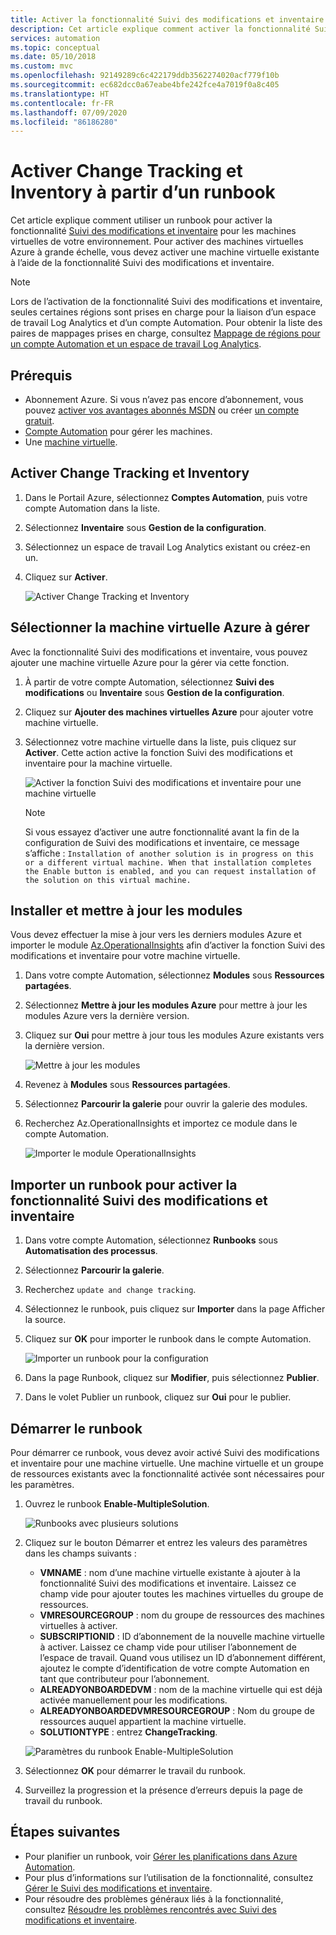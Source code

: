 ```yaml
---
title: Activer la fonctionnalité Suivi des modifications et inventaire d’Azure Automation à partir d’un runbook
description: Cet article explique comment activer la fonctionnalité Suivi des modifications et inventaire à partir d’un runbook.
services: automation
ms.topic: conceptual
ms.date: 05/10/2018
ms.custom: mvc
ms.openlocfilehash: 92149289c6c422179ddb3562274020acf779f10b
ms.sourcegitcommit: ec682dcc0a67eabe4bfe242fce4a7019f0a8c405
ms.translationtype: HT
ms.contentlocale: fr-FR
ms.lasthandoff: 07/09/2020
ms.locfileid: "86186280"
---
```

# <a name="enable-change-tracking-and-inventory-from-a-runbook"></a>Activer Change Tracking et Inventory à partir d’un runbook

Cet article explique comment utiliser un runbook pour activer la fonctionnalité [Suivi des modifications et inventaire](change-tracking.md) pour les machines virtuelles de votre environnement. Pour activer des machines virtuelles Azure à grande échelle, vous devez activer une machine virtuelle existante à l’aide de la fonctionnalité Suivi des modifications et inventaire. 

> [!NOTE]
> Lors de l’activation de la fonctionnalité Suivi des modifications et inventaire, seules certaines régions sont prises en charge pour la liaison d’un espace de travail Log Analytics et d’un compte Automation. Pour obtenir la liste des paires de mappages prises en charge, consultez [Mappage de régions pour un compte Automation et un espace de travail Log Analytics](how-to/region-mappings.md).

## <a name="prerequisites"></a>Prérequis

* Abonnement Azure. Si vous n’avez pas encore d’abonnement, vous pouvez [activer vos avantages abonnés MSDN](https://azure.microsoft.com/pricing/member-offers/msdn-benefits-details/) ou créer [un compte gratuit](https://azure.microsoft.com/free/?WT.mc_id=A261C142F).
* [Compte Automation](./index.yml) pour gérer les machines.
* Une [machine virtuelle](../virtual-machines/windows/quick-create-portal.md).

## <a name="enable-change-tracking-and-inventory"></a>Activer Change Tracking et Inventory 

1. Dans le Portail Azure, sélectionnez **Comptes Automation**, puis votre compte Automation dans la liste.
1. Sélectionnez **Inventaire** sous **Gestion de la configuration**.
1. Sélectionnez un espace de travail Log Analytics existant ou créez-en un. 
1. Cliquez sur **Activer**.

    ![Activer Change Tracking et Inventory](media/automation-enable-changes-from-runbook/inventory-onboard.png)

## <a name="select-azure-vm-to-manage"></a>Sélectionner la machine virtuelle Azure à gérer

Avec la fonctionnalité Suivi des modifications et inventaire, vous pouvez ajouter une machine virtuelle Azure pour la gérer via cette fonction.

1. À partir de votre compte Automation, sélectionnez **Suivi des modifications** ou **Inventaire** sous **Gestion de la configuration**.

2. Cliquez sur **Ajouter des machines virtuelles Azure** pour ajouter votre machine virtuelle.

3. Sélectionnez votre machine virtuelle dans la liste, puis cliquez sur **Activer**. Cette action active la fonction Suivi des modifications et inventaire pour la machine virtuelle.

   ![Activer la fonction Suivi des modifications et inventaire pour une machine virtuelle](media/automation-enable-changes-from-runbook/enable-change-tracking.png)

    > [!NOTE]
    > Si vous essayez d’activer une autre fonctionnalité avant la fin de la configuration de Suivi des modifications et inventaire, ce message s’affiche : `Installation of another solution is in progress on this or a different virtual machine. When that installation completes the Enable button is enabled, and you can request installation of the solution on this virtual machine.`

## <a name="install-and-update-modules"></a>Installer et mettre à jour les modules

Vous devez effectuer la mise à jour vers les derniers modules Azure et importer le module [Az.OperationalInsights](/powershell/module/az.operationalinsights/?view=azps-3.7.0) afin d’activer la fonction Suivi des modifications et inventaire pour votre machine virtuelle.

1. Dans votre compte Automation, sélectionnez **Modules** sous **Ressources partagées**. 
2. Sélectionnez **Mettre à jour les modules Azure** pour mettre à jour les modules Azure vers la dernière version. 
3. Cliquez sur **Oui** pour mettre à jour tous les modules Azure existants vers la dernière version.

    ![Mettre à jour les modules](media/automation-enable-changes-from-runbook/update-modules.png)

4. Revenez à **Modules** sous **Ressources partagées**. 
5. Sélectionnez **Parcourir la galerie** pour ouvrir la galerie des modules. 
6. Recherchez Az.OperationalInsights et importez ce module dans le compte Automation.

    ![Importer le module OperationalInsights](media/automation-enable-changes-from-runbook/import-operational-insights-module.png)

## <a name="import-a-runbook-to-enable-change-tracking-and-inventory"></a>Importer un runbook pour activer la fonctionnalité Suivi des modifications et inventaire

1. Dans votre compte Automation, sélectionnez **Runbooks** sous **Automatisation des processus**.
2. Sélectionnez **Parcourir la galerie**.
3. Recherchez `update and change tracking`.
4. Sélectionnez le runbook, puis cliquez sur **Importer** dans la page Afficher la source. 
5. Cliquez sur **OK** pour importer le runbook dans le compte Automation.

   ![Importer un runbook pour la configuration](media/automation-enable-changes-from-runbook/import-from-gallery.png)

6. Dans la page Runbook, cliquez sur **Modifier**, puis sélectionnez **Publier**. 
7. Dans le volet Publier un runbook, cliquez sur **Oui** pour le publier.

## <a name="start-the-runbook"></a>Démarrer le runbook

Pour démarrer ce runbook, vous devez avoir activé Suivi des modifications et inventaire pour une machine virtuelle. Une machine virtuelle et un groupe de ressources existants avec la fonctionnalité activée sont nécessaires pour les paramètres.

1. Ouvrez le runbook **Enable-MultipleSolution**.

   ![Runbooks avec plusieurs solutions](media/automation-enable-changes-from-runbook/runbook-overview.png)

1. Cliquez sur le bouton Démarrer et entrez les valeurs des paramètres dans les champs suivants :

   * **VMNAME** : nom d’une machine virtuelle existante à ajouter à la fonctionnalité Suivi des modifications et inventaire. Laissez ce champ vide pour ajouter toutes les machines virtuelles du groupe de ressources.
   * **VMRESOURCEGROUP** : nom du groupe de ressources des machines virtuelles à activer.
   * **SUBSCRIPTIONID** : ID d’abonnement de la nouvelle machine virtuelle à activer. Laissez ce champ vide pour utiliser l’abonnement de l’espace de travail. Quand vous utilisez un ID d’abonnement différent, ajoutez le compte d’identification de votre compte Automation en tant que contributeur pour l’abonnement.
   * **ALREADYONBOARDEDVM** : nom de la machine virtuelle qui est déjà activée manuellement pour les modifications.
   * **ALREADYONBOARDEDVMRESOURCEGROUP** : Nom du groupe de ressources auquel appartient la machine virtuelle.
   * **SOLUTIONTYPE** : entrez **ChangeTracking**.

   ![Paramètres du runbook Enable-MultipleSolution](media/automation-enable-changes-from-runbook/runbook-parameters.png)

1. Sélectionnez **OK** pour démarrer le travail du runbook.
1. Surveillez la progression et la présence d’erreurs depuis la page de travail du runbook.

## <a name="next-steps"></a>Étapes suivantes

* Pour planifier un runbook, voir [Gérer les planifications dans Azure Automation](shared-resources/schedules.md).
* Pour plus d’informations sur l’utilisation de la fonctionnalité, consultez [Gérer le Suivi des modifications et inventaire](change-tracking-file-contents.md).
* Pour résoudre des problèmes généraux liés à la fonctionnalité, consultez [Résoudre les problèmes rencontrés avec Suivi des modifications et inventaire](troubleshoot/change-tracking.md).
